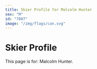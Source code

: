 ```yaml
---
title: Skier Profile for Malcolm Hunter
sex: "M"
id: "7007"
image: "/img/flags/can.svg" 
---
```


# Skier Profile

This page is for: Malcolm Hunter.
    